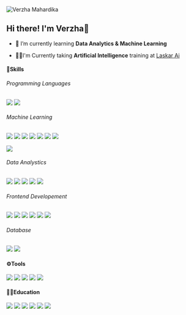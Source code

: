 ![Verzha Mahardika](img/github-header-image.png)
## Hi there! I'm Verzha👋

<!--
**verzhamahardika/verzhamahardika** is a ✨ _special_ ✨ repository because its `README.md` (this file) appears on your GitHub profile.

Here are some ideas to get you started:

- 🔭 I’m currently working on ...
- 🌱 I’m currently learning ...
- 👯 I’m looking to collaborate on ...
- 🤔 I’m looking for help with ...
- 💬 Ask me about ...
- 📫 How to reach me: ...
- 😄 Pronouns: ...
- ⚡ Fun fact: ...
-->

- 🌱 I’m currently learning **Data Analytics & Machine Learning**

- 👨‍💻I'm Currently taking **Artificial Intelligence** training at [Laskar Ai](https://laskarai.id/)


#### 🚀Skills

###### Programming Languages

<img src="https://img.shields.io/badge/Python-FFD43B?style=for-the-badge&logo=python&logoColor=blue" />

<img src="https://img.shields.io/badge/JavaScript-323330?style=for-the-badge&logo=javascript&logoColor=F7DF1E" />


    

###### Machine Learning

<img src="https://img.shields.io/badge/Numpy-777BB4?style=for-the-badge&logo=numpy&logoColor=white" />

<img src="https://img.shields.io/badge/Pandas-2C2D72?style=for-the-badge&logo=pandas&logoColor=white" />

<img src="https://img.shields.io/badge/scikit_learn-F7931E?style=for-the-badge&logo=scikit-learn&logoColor=white" />

<img src="https://img.shields.io/badge/TensorFlow-FF6F00?style=for-the-badge&logo=TensorFlow&logoColor=white" />

<img src="https://img.shields.io/badge/Keras-D00000?style=for-the-badge&logo=Keras&logoColor=white" />

<img src="https://img.shields.io/badge/Streamlit-FF4B4B?style=for-the-badge&logo=Streamlit&logoColor=white" />

<img src="https://img.shields.io/badge/OpenCV-27338e?style=for-the-badge&logo=OpenCV&logoColor=white" />

<img src="https://img.shields.io/badge/PyTorch-EE4C2C?style=for-the-badge&logo=pytorch&logoColor=white
" />


###### Data Analystics

<img src="https://img.shields.io/badge/PowerBI-F2C811?style=for-the-badge&logo=Power%20BI&logoColor=white " />

<img src="https://img.shields.io/badge/Tableau-E97627?style=for-the-badge&logo=Tableau&logoColor=white" />

<img src="https://img.shields.io/badge/Google%20Sheets-34A853?style=for-the-badge&logo=google-sheets&logoColor=white" />

<img src="https://img.shields.io/badge/Microsoft_Excel-217346?style=for-the-badge&logo=microsoft-excel&logoColor=white" />

<img src="https://img.shields.io/badge/Plotly-239120?style=for-the-badge&logo=plotly&logoColor=white" />



###### Frontend Developement

<img src="https://img.shields.io/badge/HTML5-E34F26?style=for-the-badge&logo=html5&logoColor=white" />

<img src="https://img.shields.io/badge/CSS3-1572B6?style=for-the-badge&logo=css3&logoColor=white" />

<img src="https://img.shields.io/badge/Bootstrap-563D7C?style=for-the-badge&logo=bootstrap&logoColor=white" />

<img src="https://img.shields.io/badge/Tailwind_CSS-38B2AC?style=for-the-badge&logo=tailwind-css&logoColor=white" />

<img src="https://img.shields.io/badge/React-20232A?style=for-the-badge&logo=react&logoColor=61DAFB" />

<img src="https://img.shields.io/badge/Vite-B73BFE?style=for-the-badge&logo=vite&logoColor=FFD62E" />


###### Database

<img src="https://img.shields.io/badge/MySQL-005C84?style=for-the-badge&logo=mysql&logoColor=white" />

<img src="https://img.shields.io/badge/PostgreSQL-316192?style=for-the-badge&logo=postgresql&logoColor=white" />




#### ⚙️Tools

<img src="https://img.shields.io/badge/Visual_Studio_Code-0078D4?style=for-the-badge&logo=visual%20studio%20code&logoColor=white" />

<img src="https://img.shields.io/badge/Jupyter-F37626.svg?&style=for-the-badge&logo=Jupyter&logoColor=white" />

<img src="https://img.shields.io/badge/conda-342B029.svg?&style=for-the-badge&logo=anaconda&logoColor=white" />

<img src="https://img.shields.io/badge/Colab-F9AB00?style=for-the-badge&logo=googlecolab&color=525252" />

<img src="https://img.shields.io/badge/GitHub-100000?style=for-the-badge&logo=github&logoColor=white" />

#### 👨‍💻Education

<img src="https://img.shields.io/badge/Udemy-EC5252?style=for-the-badge&logo=Udemy&logoColor=white" />

<img src="https://img.shields.io/badge/W3Schools-04AA6D?style=for-the-badge&logo=W3Schools&logoColor=white" />

<img src="https://img.shields.io/badge/Microsoft%20Academic-2D9FD9?style=for-the-badge&logo=Microsoft%20Academic&logoColor=white" />

<img src="https://img.shields.io/badge/Laskar Ai-D00000?style=for-the-badge&logo=Tableau&logoColor=white" />

<img src="https://img.shields.io/badge/DIcoding-005C84?style=for-the-badge&logo=Tableau&logoColor=white" />



<img src="https://img.shields.io/badge/Duolingo-58CC02?style=for-the-badge&logo=Duolingo&logoColor=white" />
